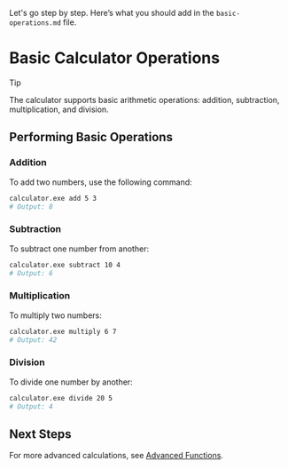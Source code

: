 Let's go step by step. Here’s what you should add in the `basic-operations.md` file.
# Basic Calculator Operations

> [!TIP]
> The calculator supports basic arithmetic operations: addition, subtraction, multiplication, and division.

## Performing Basic Operations

### Addition
To add two numbers, use the following command:
```sh
calculator.exe add 5 3
# Output: 8
```

### Subtraction
To subtract one number from another:
```sh
calculator.exe subtract 10 4
# Output: 6
```

### Multiplication
To multiply two numbers:
```sh
calculator.exe multiply 6 7
# Output: 42
```

### Division
To divide one number by another:
```sh
calculator.exe divide 20 5
# Output: 4
```

## Next Steps
For more advanced calculations, see [Advanced Functions](advanced-functions.md).
```